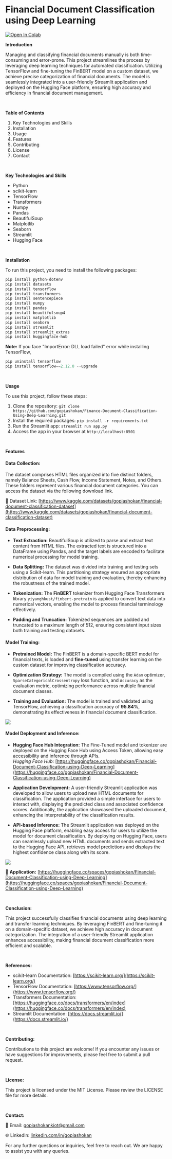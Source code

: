 # Financial Document Classification using Deep Learning

[![Open In Colab](https://colab.research.google.com/assets/colab-badge.svg)](https://colab.research.google.com/drive/1t6wJ5SA7qiaZ813TWlcEg0te9DAe6lN4?usp=sharing)

**Introduction**

Managing and classifying financial documents manually is both time-consuming and error-prone. This project streamlines the process by leveraging deep learning techniques for automated classification. Utilizing TensorFlow and fine-tuning the FinBERT model on a custom dataset, we achieve precise categorization of financial documents. The model is seamlessly integrated into a user-friendly Streamlit application and deployed on the Hugging Face platform, ensuring high accuracy and efficiency in financial document management.

<br />

**Table of Contents**

1. Key Technologies and Skills
2. Installation
3. Usage
4. Features
5. Contributing
6. License
7. Contact

<br />

**Key Technologies and Skills**
- Python
- scikit-learn
- TensorFlow
- Transformers
- Numpy
- Pandas
- BeautifulSoup
- Matplotlib
- Seaborn
- Streamlit
- Hugging Face

<br />

**Installation**

To run this project, you need to install the following packages:

```python
pip install python-dotenv
pip install datasets
pip install tensorflow
pip install transformers
pip install sentencepiece
pip install numpy
pip install pandas
pip install beautifulsoup4
pip install matplotlib
pip install seaborn
pip install streamlit
pip install streamlit_extras
pip install huggingface-hub
```

**Note:** If you face "ImportError: DLL load failed" error while installing TensorFlow,
```python
pip uninstall tensorflow
pip install tensorflow==2.12.0 --upgrade
```

<br />

**Usage**

To use this project, follow these steps:

1. Clone the repository: ```git clone https://github.com/gopiashokan/Finance-Document-Classification-Using-Deep-Learning.git```
2. Install the required packages: ```pip install -r requirements.txt```
3. Run the Streamlit app: ```streamlit run app.py```
4. Access the app in your browser at ```http://localhost:8501```

<br />

**Features**

#### Data Collection:
   The dataset comprises HTML files organized into five distinct folders, namely Balance Sheets, Cash Flow, Income Statement, Notes, and Others. These folders represent various financial document categories. You can access the dataset via the following download link.

📙 Dataset Link: [https://www.kaggle.com/datasets/gopiashokan/financial-document-classification-dataset](https://www.kaggle.com/datasets/gopiashokan/financial-document-classification-dataset)


#### Data Preprocessing:

   - **Text Extraction:** BeautifulSoup is utilized to parse and extract text content from HTML files. The extracted text is structured into a DataFrame using Pandas, and the target labels are encoded to facilitate numerical processing for model training.

   - **Data Splitting:** The dataset was divided into training and testing sets using a Scikit-learn. This partitioning strategy ensured an appropriate distribution of data for model training and evaluation, thereby enhancing the robustness of the trained model.

   - **Tokenization:** The **FinBERT** tokenizer from Hugging Face Transformers library `yiyanghkust/finbert-pretrain` is applied to convert text data into numerical vectors, enabling the model to process financial terminology effectively.

   - **Padding and Truncation:** Tokenized sequences are padded and truncated to a maximum length of 512, ensuring consistent input sizes both training and testing datasets.


#### Model Training:

   - **Pretrained Model:** The FinBERT is a domain-specific BERT model for financial texts, is loaded and **fine-tuned** using transfer learning on the custom dataset for improving classification accuracy.

   - **Optimization Strategy:** The model is compiled using the `Adam` optimizer, `SparseCategoricalCrossentropy` loss function, and `Accuracy` as the evaluation metric, optimizing performance across multiple financial document classes.

   - **Training and Evaluation:** The model is trained and validated using TensorFlow, achieving a classification accuracy of **95.84%**, demonstrating its effectiveness in financial document classification.

![](https://github.com/gopiashokan/Finance-Document-Classification-Using-Deep-Learning/blob/main/image/Accuracy_Loss_Graph.jpg)


#### Model Deployment and Inference:

   - **Hugging Face Hub Integration:** The Fine-Tuned model and tokenizer are deployed on the Hugging Face Hub using Access Token, allowing easy accessibility and inference through APIs.
     <br> *Hugging Face Hub:* [https://huggingface.co/gopiashokan/Financial-Document-Classification-using-Deep-Learning](https://huggingface.co/gopiashokan/Financial-Document-Classification-using-Deep-Learning)

   - **Application Development:** A user-friendly Streamlit application was developed to allow users to upload new HTML documents for classification. The application provided a simple interface for users to interact with, displaying the predicted class and associated confidence scores. Additionally, the application showcased the uploaded document, enhancing the interpretability of the classification results.

   - **API-based Inference:** The Streamlit application was deployed on the Hugging Face platform, enabling easy access for users to utilize the model for document classification. By deploying on Hugging Face, users can seamlessly upload new HTML documents and sends extracted text to the Hugging Face API, retrieves model predictions and displays the highest confidence class along with its score.

![](https://github.com/gopiashokan/Finance-Document-Classification-Using-Deep-Learning/blob/main/image/Inference.png)

🚀 **Application:** [https://huggingface.co/spaces/gopiashokan/Financial-Document-Classification-using-Deep-Learning](https://huggingface.co/spaces/gopiashokan/Financial-Document-Classification-using-Deep-Learning)


<br />


**Conclusion:**

This project successfully classifies financial documents using deep learning and transfer learning techniques. By leveraging FinBERT and fine-tuning it on a domain-specific dataset, we achieve high accuracy in document categorization. The integration of a user-friendly Streamlit application enhances accessibility, making financial document classification more efficient and scalable.

<br />

**References:**

   - scikit-learn Documentation: [https://scikit-learn.org/](https://scikit-learn.org/)
   - TensorFlow Documentation: [https://www.tensorflow.org/](https://www.tensorflow.org/)
   - Transformers Documentation: [https://huggingface.co/docs/transformers/en/index](https://huggingface.co/docs/transformers/en/index)
   - Streamlit Documentation: [https://docs.streamlit.io/](https://docs.streamlit.io/)

<br />

**Contributing:**

Contributions to this project are welcome! If you encounter any issues or have suggestions for improvements, please feel free to submit a pull request.

<br />

**License:**

This project is licensed under the MIT License. Please review the LICENSE file for more details.

<br />

**Contact:**

📧 Email: gopiashokankiot@gmail.com 

🌐 LinkedIn: [linkedin.com/in/gopiashokan](https://www.linkedin.com/in/gopiashokan)

For any further questions or inquiries, feel free to reach out. We are happy to assist you with any queries.

